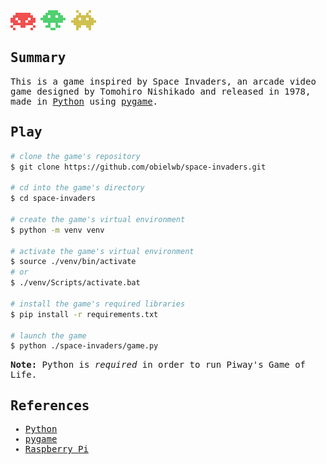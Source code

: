 <samp>
  <div >
    <img src="./space-invaders/graphics/red.png">
    <img src="./space-invaders/graphics/green.png">
    <img src="./space-invaders/graphics/yellow.png">
  <div>
  <h2>Summary</h2>
  <p>
    This is a game inspired by Space Invaders, an arcade video game designed by Tomohiro Nishikado and released in 1978, made in <a href="https://www.python.org/">Python</a> using <a href="https://www.pygame.org/">pygame</a>. 
  </p>
  <h2>Play</h2>

  ```bash
  # clone the game's repository
  $ git clone https://github.com/obielwb/space-invaders.git

  # cd into the game's directory
  $ cd space-invaders

  # create the game's virtual environment
  $ python -m venv venv

  # activate the game's virtual environment
  $ source ./venv/bin/activate
  # or
  $ ./venv/Scripts/activate.bat

  # install the game's required libraries
  $ pip install -r requirements.txt

  # launch the game
  $ python ./space-invaders/game.py
  ```
  <b>Note:</b> Python is <i>required</i> in order to run Piway's Game of Life.

  <h2>References</h2>
  <ul>
    <li><a href="https://www.python.org/">Python</a></li>
    <li><a href="https://www.pygame.org/">pygame</a></li>
    <li><a href="https://www.raspberrypi.org/">Raspberry Pi</a></li>
  </ul>
  </ul>
</samp>

